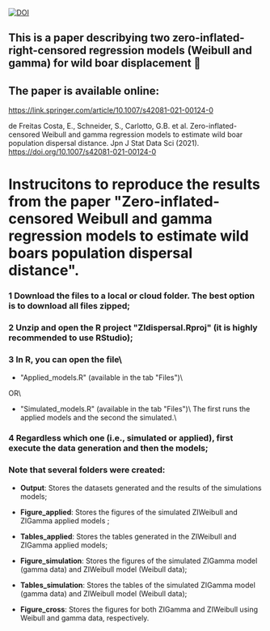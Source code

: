 [![DOI](https://zenodo.org/badge/DOI/10.1007/s42081-021-00124-0.svg)](https://link.springer.com/article/10.1007/s42081-021-00124-0)



## This is a paper describying two zero-inflated-right-censored regression models (Weibull and gamma) for wild boar displacement 🐗 

## The paper is available online:

https://link.springer.com/article/10.1007/s42081-021-00124-0

de Freitas Costa, E., Schneider, S., Carlotto, G.B. et al. Zero-inflated-censored Weibull and gamma regression models to estimate wild boar population dispersal distance. Jpn J Stat Data Sci (2021). https://doi.org/10.1007/s42081-021-00124-0



# Instrucitons to reproduce the results from the paper "Zero-inflated-censored Weibull and gamma regression models to estimate wild boars population dispersal distance".




### 1 Download the files to a local or cloud folder. The best option is to download all files zipped;

### 2 Unzip and open the R project "ZIdispersal.Rproj" (it is highly recommended to use RStudio);

### 3 In R, you can open the file\ 

  + "Applied_models.R" (available in the tab "Files")\ 
  
  OR\ 
  
  + "Simulated_models.R" (available in the tab "Files")\ The first runs the applied models and the second the simulated.\ 

### 4 Regardless which one (i.e., simulated or applied), first execute the data generation and then the models;

### Note that several folders were created:
  - **Output**: Stores the datasets generated and the results of the simulations models;
  
  - **Figure_applied**: Stores the figures of the simulated ZIWeibull and ZIGamma applied models ;
  
  - **Tables_applied**: Stores the tables generated in the ZIWeibull and ZIGamma applied models;
  
  - **Figure_simulation**: Stores the figures of the simulated ZIGamma model (gamma data) and ZIWeibull model (Weibull data);
  
  - **Tables_simulation**: Stores the tables of the simulated ZIGamma model (gamma data) and ZIWeibull model (Weibull data);
  
  - **Figure_cross**: Stores the figures for both ZIGamma and ZIWeibull using Weibull and gamma data, respectively.
